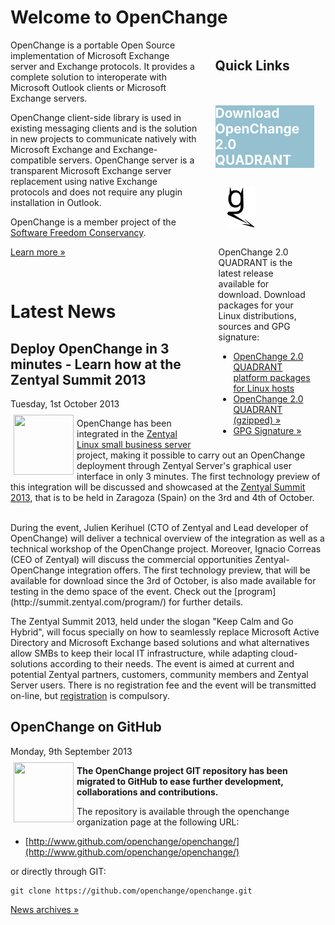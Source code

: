 # Welcome to OpenChange #

<div style="float: right; width: 35%;margin-left:2em;">
  <h2 style="margin-bottom: 1em;"> Quick Links </h2>
  <div class="rebox" style="float: left; width: 90%; margin: 0em;"> 
    <h2 style="color: white; background-color: #95C0D0; border: 0px;">Download OpenChange 2.0 QUADRANT</h2>
    <div class="p" style="margin-left: 5px; margin-right: 5px"> 
      <p><img src="images/openchanGe.png" alt="" style="margin: 1em; margin-bottom: 2em; padding-right: 8px;"/>
      OpenChange 2.0 QUADRANT is the latest release available for download. Download packages for your Linux distributions, sources and GPG signature: </p>
      <ul>
      <li><a href="/download/index.html">OpenChange 2.0 QUADRANT platform packages for Linux hosts</a>
      <li><a href="http://tracker.openchange.org/attachments/download/220/openchange-2.0-QUADRANT.tar.gz">OpenChange 2.0 QUADRANT (gzipped) &raquo;</a></li>
      <li><a href="http://tracker.openchange.org/attachments/download/221/openchange-2.0-QUADRANT.tar.asc">GPG Signature &raquo;</a></li>
      </ul></p> 
    </div> 
  </div> 
</div>

OpenChange is a portable Open Source implementation of Microsoft
Exchange server and Exchange protocols. It provides a complete
solution to interoperate with Microsoft Outlook clients or Microsoft
Exchange servers. 

OpenChange client-side library is used in existing messaging clients
and is the solution in new projects to communicate natively with
Microsoft Exchange and Exchange-compatible servers. OpenChange server
is a transparent Microsoft Exchange server replacement using native
Exchange protocols and does not require any plugin installation in
Outlook.

OpenChange is a member project of the [Software Freedom Conservancy](http://sfconservancy.org).

[Learn more »](about/index.html)

<p>&nbsp;</p>

# Latest News #

<div class="news">
  <h2>Deploy OpenChange in 3 minutes - Learn how at the Zentyal Summit 2013</h2>
  <div class="date">Tuesday, 1st October 2013</div>

<img border="0" width="96" height="96" style="border: 0pt none;
margin: -5px 5px 5px; float: left;" alt=""
src="/images/zentyal_logo.png" />

OpenChange has been integrated in the [Zentyal Linux small business
server](http://www.zentyal.org)</a> project, making it possible to
carry out an OpenChange deployment through Zentyal Server's graphical
user interface in only 3 minutes. The first technology preview of this
integration will be discussed and showcased at the [Zentyal Summit
2013](http://summit.zentyal.com), that is to be held in Zaragoza
(Spain) on the 3rd and 4th of October.

<br/>
During the event, Julien Kerihuel (CTO of Zentyal and Lead developer
of OpenChange) will deliver a technical overview of the integration as
well as a technical workshop of the OpenChange project. Moreover,
Ignacio Correas (CEO of Zentyal) will discuss the commercial
opportunities Zentyal-OpenChange integration offers. The first
technology preview, that will be available for download since the 3rd
of October, is also made available for testing in the demo space of
the event. Check out the [program](http://summit.zentyal.com/program/)
for further details.

The Zentyal Summit 2013, held under the slogan "Keep Calm and Go
Hybrid", will focus specially on how to seamlessly replace Microsoft
Active Directory and Microsoft Exchange based solutions and what
alternatives allow SMBs to keep their local IT infrastructure, while
adapting cloud-solutions according to their needs. The event is aimed
at current and potential Zentyal partners, customers, community
members and Zentyal Server users. There is no registration fee and the
event will be transmitted on-line, but
[registration](http://summit.zentyal.com/register/) is compulsory.

</div>

<div class="news">
  <h2>OpenChange on GitHub</h2>
  <div class="date">Monday, 9th September 2013</div>

<img border="0" width="96" height="96" style="border: 0pt none;
margin: -5px 5px 5px; float: left;" alt=""
src="/images/openchange_logo_v2.png" />

**The OpenChange project GIT repository has been migrated to GitHub to ease further development, collaborations and contributions.**

The repository is available through the openchange organization page at
the following URL:

* [http://www.github.com/openchange/openchange/](http://www.github.com/openchange/openchange/)

or directly through GIT:

    git clone https://github.com/openchange/openchange.git
</div>

[News archives &raquo;](/about/news_2013.html)

